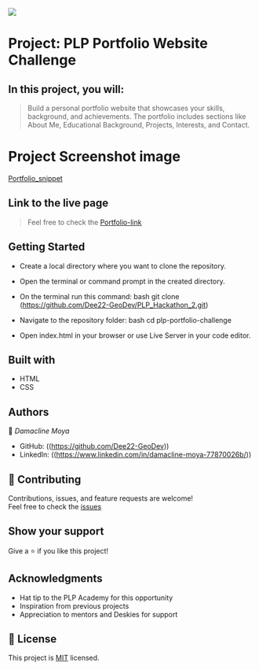 ![](https://img.shields.io/badge/PLP%20Academy-Portfolio%20Challenge-blueviolet)

# Project: PLP Portfolio Website Challenge

## In this project, you will:

> Build a personal portfolio website that showcases your skills, background, and achievements. The portfolio includes sections like About Me, Educational Background, Projects, Interests, and Contact.

# Project Screenshot image
[Portfolio_snippet](https://github.com/user-attachments/assets/e1e40624-49c1-4ee1-bfb1-2f26bffd8b00)


## Link to the live page

> Feel free to check the [Portfolio-link]((https://magnificent-sunshine-24a3e6.netlify.app/))

## Getting Started

- Create a local directory where you want to clone the repository.

- Open the terminal or command prompt in the created directory.

- On the terminal run this command:
  bash
  git clone (https://github.com/Dee22-GeoDev/PLP_Hackathon_2.git)
  

- Navigate to the repository folder:
  bash
  cd plp-portfolio-challenge
  

- Open index.html in your browser or use Live Server in your code editor.

## Built with

- HTML  
- CSS  

## Authors

👤 *Damacline Moya*

- GitHub: ((https://github.com/Dee22-GeoDev))  
- LinkedIn: ((https://www.linkedin.com/in/damacline-moya-77870026b/))

## 🤝 Contributing

Contributions, issues, and feature requests are welcome!  
Feel free to check the [issues](https://github.com/Dee22-Geodev/plp-portfolio-challenge/issues)

## Show your support

Give a ⭐️ if you like this project!

## Acknowledgments

- Hat tip to the PLP Academy for this opportunity  
- Inspiration from previous projects  
- Appreciation to mentors and Deskies for support

## 📝 License

This project is [MIT](./LICENSE) licensed.

